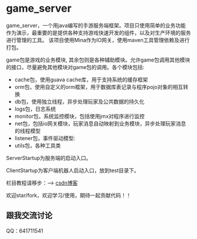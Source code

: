 # game_server
  game_server，一个用java编写的手游服务端框架。项目只使用简单的业务功能作为演示，最重要的是提供各种支持游戏快速开发的组件，以及对生产环境的服务进行管理的工具。
  该项目使用Mina作为IO网关，使用maven工具管理依赖及进行打包。  

  game包是游戏的业务模块, 其余包则是各种辅助模块。允许game包调用其他模块的接口，尽量避免其他模块对game包的调用。各个模块包括:
  * cache包，使用guava cache库，用于支持系统的缓存框架　　
  * orm包，使用自定义的orm框架，用于数据库表记录与程序pojo对象的相互转换　　　
  * db包，使用独立线程，异步处理玩家及公共数据的持久化　
  * logs包，日志系统　
  * monitor包，系统监控模块，包括使用jmx对程序进行监控 　　
  * net包，包括io网关模块，玩家消息自动映射到业务模块，异步处理玩家消息的线程模型　
  * listener包，事件驱动模型:
  * utils包，各种工具类　　


  ServerStartup为服务端的启动入口。

  ClientStartup为客户端机器人启动入口，放到test目录下。


  栏目教程请移步：--> [csdn博客](http://blog.csdn.net/column/details/16043.html)

  欢迎star/fork，欢迎学习/使用，期待一起贡献代码！！

  ## 跟我交流讨论
  QQ：641711541
  
